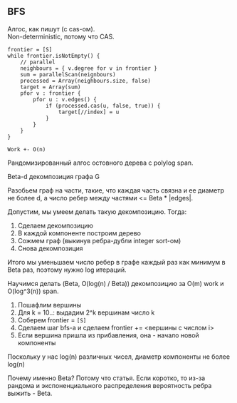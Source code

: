 ## BFS

Алгос, как пишут (c cas-ом). \
Non-deterministic, потому что CAS.

```
frontier = [S]
while frontier.isNotEmpty() {
    // parallel
    neighbours = { v.degree for v in frontier }
    sum = parallelScan(neignbours)
    processed = Array(neighbours.size, false)
    target = Array(sum)
    pfor v : frontier {
        pfor u : v.edges() {
            if (processed.cas(u, false, true)) {
                target[//index] = u
            }
        }
    }
}

Work +- O(n)
```

Рандомизированный алгос остовного дерева
с polylog span.

Beta-d декомпозиция графа G

Разобьем граф на части, такие, что 
каждая часть связна и ее диаметр не более d, 
а число ребер между частями <= Beta * |edges|.

Допустим, мы умеем делать такую декомпозицию. Тогда:

1. Сделаем декомпозицию
2. В каждой компоненте построим дерево
3. Сожмем граф (выкинув ребра-дубли integer sort-ом)
4. Снова декомпозиция

Итого мы уменьшаем число ребер в графе каждый раз 
как минимум в Beta раз, поэтому нужно log итераций.

Научимся делать (Beta, O(log(n) / Beta)) декомпозицию 
за O(m) work и O(log^3(n)) span.

1. Пошафлим вершины
2. Для k = 10..: выдадим 2^k вершинам число k
3. Соберем frontier = `[S]`
4. Сделаем шаг bfs-а и сделаем frontier += <вершины с числом i>
5. Если вершина пришла из прибавления, она - начало новой компоненты

Поскольку у нас log(n) различных чисел, диаметр компоненты не более log(n)

Почему именно Beta? Потому что статья. 
Если коротко, то из-за рандома и экспоненциального распределения 
вероятность ребра выжить - Beta.
